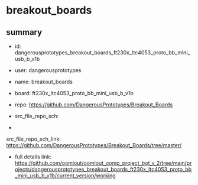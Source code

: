 # breakout_boards
 
## summary 
* id: dangerousprototypes_breakout_boards_ft230x_ltc4053_proto_bb_mini_usb_b_v1b
* user: dangerousprototypes
* name: breakout_boards
* board: ft230x_ltc4053_proto_bb_mini_usb_b_v1b
* repo: https://github.com/DangerousPrototypes/Breakout_Boards



* src_file_repo_sch: 
*
 src_file_repo_sch_link: https://github.com/DangerousPrototypes/Breakout_Boards/tree/master/
* full details link: https://github.com/oomlout/oomlout_oomp_project_bot_v_2/tree/main/projects/dangerousprototypes_breakout_boards_ft230x_ltc4053_proto_bb_mini_usb_b_v1b/current_version/working  






